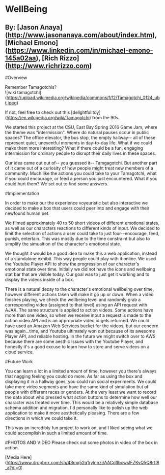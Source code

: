 # WellBeing

## By: [Jason Anaya] (http://www.jasonanaya.com/about/index.htm), [Michael Emono] (https://www.linkedin.com/in/michael-emono-145a02aa), [Rich Rizzo] (http://www.richrizzo.com)

#Overview

Remember Tamagotchis?  
![wiki tamagotchi] (https://upload.wikimedia.org/wikipedia/commons/f/f2/Tamagotchi_0124_ubt.jpeg)

If not, feel free to check out this [delightful toy] (https://en.wikipedia.org/wiki/Tamagotchi) from the 90s.

We started this project at the CSU, East Bay Spring 2016 Game Jam, where the theme was "intermission". Where do natural pauses occur in public spaces? The office elevator, the bus stop, the empty hallway-- all of these represent quiet, uneventful moments in day-to-day life. What if we could make them more interesting? What if there could be a fun, engaging intermission for ordinary people to disrupt their daily lives in these spaces. 

Our idea came out out of-- you guessed it-- Tamgagotchi. But another part of it came out of a curiosity of how people might treat new members of a community. Much like the actions you could take to your Tamagotchi, what if you could encourage, or feed a person you just encountered. What if you could hurt them? We set out to find some answers.


#Implementation

In order to make our the experience voyeuristic but also interactive we decided to make a box that users could peer into and engage with their newfound human pet. 

We filmed approximately 40 to 50 short videos of different emotional states, as well as our characters reactions to different kinds of input. We decided to limit the selection of actions a user could take to just four--encourage, feed, punish, entertain. This was mostly due to the time constraint but also to simplify the simualtion of the character's emotional state. 

We thought it would be a good idea to make this a web application, instead of a standalone exhibit. This way people could play with it online.
We used the Youtube Player API to show the progression of our character's emotional state over time. Initially we did not have the icons and wellbeing stat bar that are visible today. Our goal was to just get it working and to display the videos inside of a box. 

There is a natural decay to the character's emotional wellbeing over time, however different actions taken will make it go up or down. When a video finishes playing, we check the wellbeing level and randomly grab a corresponding video (assigned to that level) using an API request with AJAX. The same structure is applied to action videos. Some actions have more than one video, so when we receive input a request is made to the action video API and is an appropriate video id gets returned. We could have used an Amazon Web Services bucket for the videos, but our concern was again...time, and Youtube ultimately won out because of its awesome Player API, and reliable hosting. In the future we might switch over to AWS because there are some aesthic issues with the Youtube Player, and honestly it's a good excuse to learn how to store and serve videos on a cloud service.

#Future Work

You can learn a lot in a limited amount of time, however you there's always that nagging feeling you could do more. As far as using the box and displaying it in a hallway goes, you could run social experiments. We could take more video segments and have the same kind of simulation but of people with different races or genders. At the very least we want to record the data about who pressed what action buttons to determine how well our character was treated over time. This would be a relatively simple database schema addition and migration. I'd personally like to polish up the web application to make it more aesthetically pleasing. There are a few directions in which we could take it. 

This was an incredibly fun project to work on, and I liked seeing what we could accomplish in such a limited amount of time. 

#PHOTOS AND VIDEO
Please check out some photos in video of the box in action.

[Media Here] (https://www.dropbox.com/sh/43mq52q1rylnnzi/AACdtlbcwsIFZKvQ5Q8rfl8_a?dl=0) 










